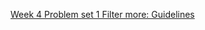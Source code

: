 [Week 4 Problem set 1 Filter more: Guidelines](https://cs50.harvard.edu/x/2023/psets/4/filter/more/)
